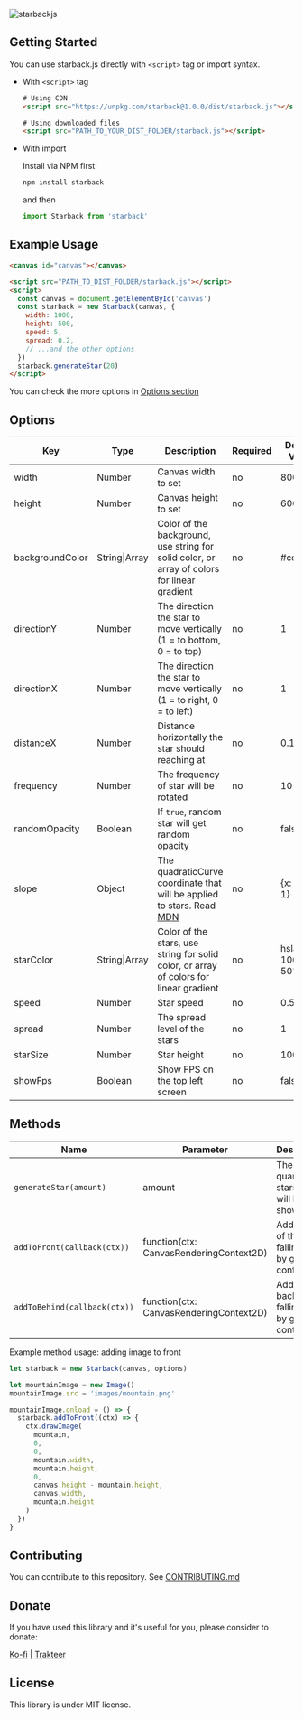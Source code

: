 ![starbackjs](https://user-images.githubusercontent.com/45036724/130007266-83c720b8-ce3f-47e8-a854-ac0b640ce36f.gif)

## Getting Started

You can use starback.js directly with `<script>` tag or import syntax.

- With `<script>` tag

  ```html
  # Using CDN
  <script src="https://unpkg.com/starback@1.0.0/dist/starback.js"></script>

  # Using downloaded files
  <script src="PATH_TO_YOUR_DIST_FOLDER/starback.js"></script>
  ```

- With import

  Install via NPM first:

  ```bash
  npm install starback
  ```

  and then

  ```js
  import Starback from 'starback'
  ```

## Example Usage

```html
<canvas id="canvas"></canvas>

<script src="PATH_TO_DIST_FOLDER/starback.js"></script>
<script>
  const canvas = document.getElementById('canvas')
  const starback = new Starback(canvas, {
    width: 1000,
    height: 500,
    speed: 5,
    spread: 0.2,
    // ...and the other options
  })
  starback.generateStar(20)
</script>
```

You can check the more options in [Options section](#options)

## Options

| Key             | Type              | Description                                                                                                                                                         | Required | Default Value           |
| --------------- | ----------------- | ------------------------------------------------------------------------------------------------------------------------------------------------------------------- | -------- | ----------------------- |
| width           | Number            | Canvas width to set                                                                                                                                                 | no       | 800                     |
| height          | Number            | Canvas height to set                                                                                                                                                | no       | 600                     |
| backgroundColor | String&#124;Array | Color of the background, use string for solid color, or array of colors for linear gradient                                                                         | no       | #ccc                    |
| directionY      | Number            | The direction the star to move vertically (1 = to bottom, 0 = to top)                                                                                               | no       | 1                       |
| directionX      | Number            | The direction the star to move vertically (1 = to right, 0 = to left)                                                                                               | no       | 1                       |
| distanceX       | Number            | Distance horizontally the star should reaching at                                                                                                                   | no       | 0.1                     |
| frequency       | Number            | The frequency of star will be rotated                                                                                                                               | no       | 10                      |
| randomOpacity   | Boolean           | If `true`, random star will get random opacity                                                                                                                      | no       | false                   |
| slope           | Object            | The quadraticCurve coordinate that will be applied to stars. Read [MDN](https://developer.mozilla.org/en-US/docs/Web/API/CanvasRenderingContext2D/quadraticCurveTo) | no       | {x: 1, y: 1}            |
| starColor       | String&#124;Array | Color of the stars, use string for solid color, or array of colors for linear gradient                                                                              | no       | hsla(299, 100%, 50%, 1) |
| speed           | Number            | Star speed                                                                                                                                                          | no       | 0.5                     |
| spread          | Number            | The spread level of the stars                                                                                                                                       | no       | 1                       |
| starSize        | Number            | Star height                                                                                                                                                         | no       | 100                     |
| showFps         | Boolean           | Show FPS on the top left screen                                                                                                                                     | no       | false                   |

## Methods

| Name                         | Parameter                               | Description                                       |
| ---------------------------- | --------------------------------------- | ------------------------------------------------- |
| `generateStar(amount)`       | amount                                  | The quantity of stars that will be shown          |
| `addToFront(callback(ctx))`  | function(ctx: CanvasRenderingContext2D) | Add to front of the falling star by given context |
| `addToBehind(callback(ctx))` | function(ctx: CanvasRenderingContext2D) | Add to back of the falling star by given context  |

Example method usage: adding image to front

```js
let starback = new Starback(canvas, options)

let mountainImage = new Image()
mountainImage.src = 'images/mountain.png'

mountainImage.onload = () => {
  starback.addToFront((ctx) => {
    ctx.drawImage(
      mountain,
      0,
      0,
      mountain.width,
      mountain.height,
      0,
      canvas.height - mountain.height,
      canvas.width,
      mountain.height
    )
  })
}
```

## Contributing

You can contribute to this repository. See [CONTRIBUTING.md](https://github.com/zuramai/starback.js/blob/main/CONTRIBUTING.md)

## Donate

If you have used this library and it's useful for you, please consider to donate:

[Ko-fi](https://ko-fi.com/saugi) | [Trakteer](https://trakteer.id/saugi)

## License

This library is under MIT license.
